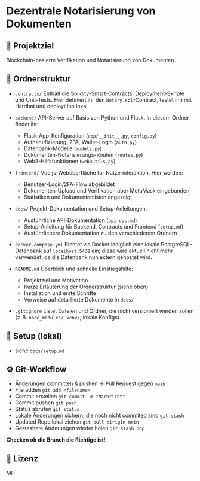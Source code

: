 # Dezentrale Notarisierung von Dokumenten

## 🚀 Projektziel
Blockchain-basierte Verifikation und Notarisierung von Dokumenten.

## 📁 Ordnerstruktur

* `contracts/`
  Enthält die Solidity-Smart-Contracts, Deployment-Skripte und Unit-Tests. Hier definiert ihr den `Notary.sol`-Contract, testet ihn mit Hardhat und deployt ihn lokal.

* `backend/`
  API-Server auf Basis von Python und Flask. In diesem Ordner findet ihr:

  * Flask-App-Konfiguration (`app/__init__.py`, `config.py`)
  * Authentifizierung, 2FA, Wallet-Login (`auth.py`)
  * Datenbank-Modelle (`models.py`)
  * Dokumenten-Notarisierungs-Routen (`routes.py`)
  * Web3-Hilfsfunktionen (`web3utils.py`)

* `frontend/`
  Vue.js-Weboberfläche für Nutzerinteraktion. Hier werden:

  * Benutzer-Login/2FA-Flow abgebildet
  * Dokumenten-Upload und Verifikation über MetaMask eingebunden
  * Statistiken und Dokumentenlisten angezeigt

* `docs/`
  Projekt-Dokumentation und Setup-Anleitungen:

  * Ausführliche API-Dokumentation (`api-doc.md`)
  * Setup-Anleitung für Backend, Contracts und Frontend (`setup.md`)
  * Ausführlichere Dokumentation zu den verschiedenen Ordnern

* `docker-compose.yml`
  Richtet via Docker lediglich eine lokale PostgreSQL-Datenbank auf `localhost:5432` ein; diese wird aktuell nicht mehr verwendet, da die Datenbank nun extern gehostet wird.

* `README.md`
  Überblick und schnelle Einstiegshilfe:

  * Projektziel und Motivation
  * Kurze Erläuterung der Ordnerstruktur (siehe oben)
  * Installation und erste Schritte
  * Verweise auf detaillierte Dokumente in `docs/`

* `.gitignore`
  Listet Dateien und Ordner, die nicht versioniert werden sollen (z. B. `node_modules/`, `venv/`, lokale Konfigs).

## 🔧 Setup (lokal)
- siehe `docs/setup.md`

## ⚙️ Git-Workflow
- Änderungen committen & pushen → Pull Request gegen `main`
- File adden `git add <filename>`
- Commit erstellen `git commit -m "Nachricht"`
- Commit pushen `git push`
- Status abrufen `git status`
- Lokale Änderungen sichern, die noch nicht commited sind `git stash`
- Updated Repo lokal ziehen `git pull oirigin main`
- Gestashete Änderungen wieder holen `git stash pop`

**Checken ob die Branch die Richtige ist!**

## 📄 Lizenz
MIT

